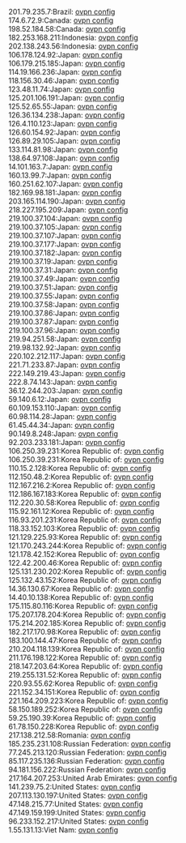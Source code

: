 201.79.235.7:Brazil: [ovpn config](vpn/201_79_235_7.ovpn)  
174.6.72.9:Canada: [ovpn config](vpn/174_6_72_9.ovpn)  
198.52.184.58:Canada: [ovpn config](vpn/198_52_184_58.ovpn)  
182.253.168.211:Indonesia: [ovpn config](vpn/182_253_168_211.ovpn)  
202.138.243.56:Indonesia: [ovpn config](vpn/202_138_243_56.ovpn)  
106.178.124.92:Japan: [ovpn config](vpn/106_178_124_92.ovpn)  
106.179.215.185:Japan: [ovpn config](vpn/106_179_215_185.ovpn)  
114.19.166.236:Japan: [ovpn config](vpn/114_19_166_236.ovpn)  
118.156.30.46:Japan: [ovpn config](vpn/118_156_30_46.ovpn)  
123.48.11.74:Japan: [ovpn config](vpn/123_48_11_74.ovpn)  
125.201.106.191:Japan: [ovpn config](vpn/125_201_106_191.ovpn)  
125.52.65.55:Japan: [ovpn config](vpn/125_52_65_55.ovpn)  
126.36.134.238:Japan: [ovpn config](vpn/126_36_134_238.ovpn)  
126.4.110.123:Japan: [ovpn config](vpn/126_4_110_123.ovpn)  
126.60.154.92:Japan: [ovpn config](vpn/126_60_154_92.ovpn)  
126.89.29.105:Japan: [ovpn config](vpn/126_89_29_105.ovpn)  
133.114.81.98:Japan: [ovpn config](vpn/133_114_81_98.ovpn)  
138.64.97.108:Japan: [ovpn config](vpn/138_64_97_108.ovpn)  
14.101.163.7:Japan: [ovpn config](vpn/14_101_163_7.ovpn)  
160.13.99.7:Japan: [ovpn config](vpn/160_13_99_7.ovpn)  
160.251.62.107:Japan: [ovpn config](vpn/160_251_62_107.ovpn)  
182.169.98.181:Japan: [ovpn config](vpn/182_169_98_181.ovpn)  
203.165.114.190:Japan: [ovpn config](vpn/203_165_114_190.ovpn)  
218.227.195.209:Japan: [ovpn config](vpn/218_227_195_209.ovpn)  
219.100.37.104:Japan: [ovpn config](vpn/219_100_37_104.ovpn)  
219.100.37.105:Japan: [ovpn config](vpn/219_100_37_105.ovpn)  
219.100.37.107:Japan: [ovpn config](vpn/219_100_37_107.ovpn)  
219.100.37.177:Japan: [ovpn config](vpn/219_100_37_177.ovpn)  
219.100.37.182:Japan: [ovpn config](vpn/219_100_37_182.ovpn)  
219.100.37.19:Japan: [ovpn config](vpn/219_100_37_19.ovpn)  
219.100.37.31:Japan: [ovpn config](vpn/219_100_37_31.ovpn)  
219.100.37.49:Japan: [ovpn config](vpn/219_100_37_49.ovpn)  
219.100.37.51:Japan: [ovpn config](vpn/219_100_37_51.ovpn)  
219.100.37.55:Japan: [ovpn config](vpn/219_100_37_55.ovpn)  
219.100.37.58:Japan: [ovpn config](vpn/219_100_37_58.ovpn)  
219.100.37.86:Japan: [ovpn config](vpn/219_100_37_86.ovpn)  
219.100.37.87:Japan: [ovpn config](vpn/219_100_37_87.ovpn)  
219.100.37.96:Japan: [ovpn config](vpn/219_100_37_96.ovpn)  
219.94.251.58:Japan: [ovpn config](vpn/219_94_251_58.ovpn)  
219.98.132.92:Japan: [ovpn config](vpn/219_98_132_92.ovpn)  
220.102.212.117:Japan: [ovpn config](vpn/220_102_212_117.ovpn)  
221.71.233.87:Japan: [ovpn config](vpn/221_71_233_87.ovpn)  
222.149.219.43:Japan: [ovpn config](vpn/222_149_219_43.ovpn)  
222.8.74.143:Japan: [ovpn config](vpn/222_8_74_143.ovpn)  
36.12.244.203:Japan: [ovpn config](vpn/36_12_244_203.ovpn)  
59.140.6.12:Japan: [ovpn config](vpn/59_140_6_12.ovpn)  
60.109.153.110:Japan: [ovpn config](vpn/60_109_153_110.ovpn)  
60.98.114.28:Japan: [ovpn config](vpn/60_98_114_28.ovpn)  
61.45.44.34:Japan: [ovpn config](vpn/61_45_44_34.ovpn)  
90.149.8.248:Japan: [ovpn config](vpn/90_149_8_248.ovpn)  
92.203.233.181:Japan: [ovpn config](vpn/92_203_233_181.ovpn)  
106.250.39.231:Korea Republic of: [ovpn config](vpn/106_250_39_231.ovpn)  
106.250.39.231:Korea Republic of: [ovpn config](vpn/106_250_39_231.ovpn)  
110.15.2.128:Korea Republic of: [ovpn config](vpn/110_15_2_128.ovpn)  
112.150.48.2:Korea Republic of: [ovpn config](vpn/112_150_48_2.ovpn)  
112.167.216.2:Korea Republic of: [ovpn config](vpn/112_167_216_2.ovpn)  
112.186.167.183:Korea Republic of: [ovpn config](vpn/112_186_167_183.ovpn)  
112.220.30.58:Korea Republic of: [ovpn config](vpn/112_220_30_58.ovpn)  
115.92.161.12:Korea Republic of: [ovpn config](vpn/115_92_161_12.ovpn)  
116.93.201.231:Korea Republic of: [ovpn config](vpn/116_93_201_231.ovpn)  
118.33.152.103:Korea Republic of: [ovpn config](vpn/118_33_152_103.ovpn)  
121.129.225.93:Korea Republic of: [ovpn config](vpn/121_129_225_93.ovpn)  
121.170.243.244:Korea Republic of: [ovpn config](vpn/121_170_243_244.ovpn)  
121.178.42.152:Korea Republic of: [ovpn config](vpn/121_178_42_152.ovpn)  
122.42.200.46:Korea Republic of: [ovpn config](vpn/122_42_200_46.ovpn)  
125.131.230.202:Korea Republic of: [ovpn config](vpn/125_131_230_202.ovpn)  
125.132.43.152:Korea Republic of: [ovpn config](vpn/125_132_43_152.ovpn)  
14.36.130.67:Korea Republic of: [ovpn config](vpn/14_36_130_67.ovpn)  
14.40.10.138:Korea Republic of: [ovpn config](vpn/14_40_10_138.ovpn)  
175.115.80.116:Korea Republic of: [ovpn config](vpn/175_115_80_116.ovpn)  
175.207.178.204:Korea Republic of: [ovpn config](vpn/175_207_178_204.ovpn)  
175.214.202.185:Korea Republic of: [ovpn config](vpn/175_214_202_185.ovpn)  
182.217.170.98:Korea Republic of: [ovpn config](vpn/182_217_170_98.ovpn)  
183.100.144.47:Korea Republic of: [ovpn config](vpn/183_100_144_47.ovpn)  
210.204.118.139:Korea Republic of: [ovpn config](vpn/210_204_118_139.ovpn)  
211.176.198.122:Korea Republic of: [ovpn config](vpn/211_176_198_122.ovpn)  
218.147.203.64:Korea Republic of: [ovpn config](vpn/218_147_203_64.ovpn)  
219.255.131.52:Korea Republic of: [ovpn config](vpn/219_255_131_52.ovpn)  
220.93.55.62:Korea Republic of: [ovpn config](vpn/220_93_55_62.ovpn)  
221.152.34.151:Korea Republic of: [ovpn config](vpn/221_152_34_151.ovpn)  
221.164.209.223:Korea Republic of: [ovpn config](vpn/221_164_209_223.ovpn)  
58.150.189.252:Korea Republic of: [ovpn config](vpn/58_150_189_252.ovpn)  
59.25.190.39:Korea Republic of: [ovpn config](vpn/59_25_190_39.ovpn)  
61.78.150.228:Korea Republic of: [ovpn config](vpn/61_78_150_228.ovpn)  
217.138.212.58:Romania: [ovpn config](vpn/217_138_212_58.ovpn)  
185.235.231.108:Russian Federation: [ovpn config](vpn/185_235_231_108.ovpn)  
77.245.213.120:Russian Federation: [ovpn config](vpn/77_245_213_120.ovpn)  
85.117.235.136:Russian Federation: [ovpn config](vpn/85_117_235_136.ovpn)  
94.181.156.222:Russian Federation: [ovpn config](vpn/94_181_156_222.ovpn)  
217.164.207.253:United Arab Emirates: [ovpn config](vpn/217_164_207_253.ovpn)  
141.239.75.2:United States: [ovpn config](vpn/141_239_75_2.ovpn)  
207.113.130.197:United States: [ovpn config](vpn/207_113_130_197.ovpn)  
47.148.215.77:United States: [ovpn config](vpn/47_148_215_77.ovpn)  
47.149.159.199:United States: [ovpn config](vpn/47_149_159_199.ovpn)  
96.233.152.217:United States: [ovpn config](vpn/96_233_152_217.ovpn)  
1.55.131.13:Viet Nam: [ovpn config](vpn/1_55_131_13.ovpn)  
